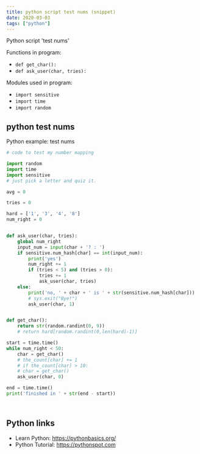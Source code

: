 ```yaml
---
title: python script test nums (snippet)
date: 2020-03-03
tags: ["python"]
---
```

Python script 'test nums'

Functions in program: 
* `def get_char():`
* `def ask_user(char, tries):`

Modules used in program: 
* `import sensitive`
* `import time`
* `import random`

## python test nums

Python example: test nums

```python
# code to test my number mapping

import random
import time
import sensitive
# just pick a letter and quiz it.

avg = 0

tries = 0

hard = ['1', '3', '4', '8']
num_right = 0


def ask_user(char, tries):
    global num_right
    input_num = input(char + '? : ')
    if sensitive.num_hash[char] == int(input_num):
        print('yes')
        num_right += 1
        if (tries < 5) and (tries > 0):
            tries += 1
            ask_user(char, tries)
    else:
        print('no, ' + char + ' is ' + str(sensitive.num_hash[char]))
        # sys.exit("Bye!")
        ask_user(char, 1)


def get_char():
    return str(random.randint(0, 9))
    # return hard[random.randint(0,len(hard)-1)]

start = time.time()
while num_right < 50:
    char = get_char()
    # the_count[char] += 1
    # if the_count[char] > 10:
    # char = get_char()
    ask_user(char, 0)

end = time.time()
print('finished in ' + str(end - start))




```

## Python links

- Learn Python: https://pythonbasics.org/
- Python Tutorial: https://pythonspot.com
